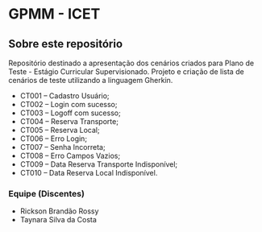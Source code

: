 # GPMM - ICET
## Sobre este repositório

Repositório destinado a apresentação dos cenários criados para Plano de Teste - Estágio Curricular Supervisionado.
Projeto e criação de lista de cenários de teste utilizando a linguagem Gherkin.
- CT001 – Cadastro Usuário;
- CT002 – Login com sucesso;
- CT003 – Logoff com sucesso;
- CT004 – Reserva Transporte;
- CT005 – Reserva Local;
- CT006 – Erro Login;
- CT007 – Senha Incorreta;
- CT008 – Erro Campos Vazios;
- CT009 – Data Reserva Transporte Indisponível;
- CT010 – Data Reserva Local Indisponível.

### Equipe (Discentes)

- Rickson Brandão Rossy
- Taynara Silva da Costa
